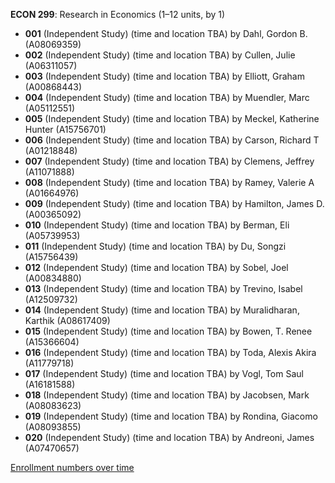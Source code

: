 **ECON 299**: Research in Economics (1–12 units, by 1)

- **001** (Independent Study) (time and location TBA) by Dahl, Gordon B. (A08069359)
- **002** (Independent Study) (time and location TBA) by Cullen, Julie (A06311057)
- **003** (Independent Study) (time and location TBA) by Elliott, Graham (A00868443)
- **004** (Independent Study) (time and location TBA) by Muendler, Marc (A05112551)
- **005** (Independent Study) (time and location TBA) by Meckel, Katherine Hunter (A15756701)
- **006** (Independent Study) (time and location TBA) by Carson, Richard T (A01218848)
- **007** (Independent Study) (time and location TBA) by Clemens, Jeffrey (A11071888)
- **008** (Independent Study) (time and location TBA) by Ramey, Valerie A (A01664976)
- **009** (Independent Study) (time and location TBA) by Hamilton, James D. (A00365092)
- **010** (Independent Study) (time and location TBA) by Berman, Eli (A05739953)
- **011** (Independent Study) (time and location TBA) by Du, Songzi (A15756439)
- **012** (Independent Study) (time and location TBA) by Sobel, Joel (A00834880)
- **013** (Independent Study) (time and location TBA) by Trevino, Isabel (A12509732)
- **014** (Independent Study) (time and location TBA) by Muralidharan, Karthik (A08617409)
- **015** (Independent Study) (time and location TBA) by Bowen, T. Renee (A15366604)
- **016** (Independent Study) (time and location TBA) by Toda, Alexis Akira (A11779718)
- **017** (Independent Study) (time and location TBA) by Vogl, Tom Saul (A16181588)
- **018** (Independent Study) (time and location TBA) by Jacobsen, Mark (A08083623)
- **019** (Independent Study) (time and location TBA) by Rondina, Giacomo (A08093855)
- **020** (Independent Study) (time and location TBA) by Andreoni, James (A07470657)

[Enrollment numbers over time](./ECON299.tsv)

